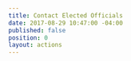```yaml
---
title: Contact Elected Officials
date: 2017-08-29 10:47:00 -04:00
published: false
position: 0
layout: actions
---
```


